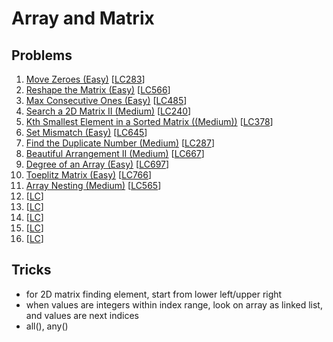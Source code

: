 # Array and Matrix

## Problems

1. [Move Zeroes (Easy)]()
[[LC283](https://leetcode.com/problems/move-zeroes/description/)]
1. [Reshape the Matrix (Easy)]()
[[LC566](https://leetcode.com/problems/reshape-the-matrix/description/)]
1. [Max Consecutive Ones (Easy)]()
[[LC485](https://leetcode.com/problems/max-consecutive-ones/description/)]
1. [Search a 2D Matrix II (Medium)]()
[[LC240](https://leetcode.com/problems/search-a-2d-matrix-ii/description/)]
1. [Kth Smallest Element in a Sorted Matrix ((Medium))]()
[[LC378](https://leetcode.com/problems/kth-smallest-element-in-a-sorted-matrix/)]
1. [Set Mismatch (Easy)]()
[[LC645](https://leetcode.com/problems/set-mismatch/description/)]
1. [Find the Duplicate Number (Medium)]()
[[LC287](https://leetcode.com/problems/find-the-duplicate-number/description/)]
1. [Beautiful Arrangement II (Medium)]()
[[LC667](https://leetcode.com/problems/beautiful-arrangement-ii/description/)]
1. [Degree of an Array (Easy)]()
[[LC697](https://leetcode.com/problems/degree-of-an-array/description/)]
1. [Toeplitz Matrix (Easy)]()
[[LC766](https://leetcode.com/problems/toeplitz-matrix/description/)]
1. [Array Nesting (Medium)]()
[[LC565](https://leetcode.com/problems/array-nesting/description/)]
1. []()
[[LC]()]
1. []()
[[LC]()]
1. []()
[[LC]()]
1. []()
[[LC]()]
1. []()
[[LC]()]

## Tricks

- for 2D matrix finding element, start from lower left/upper right
- when values are integers within index range, look on array as linked list, and values are next indices
- all(), any()
